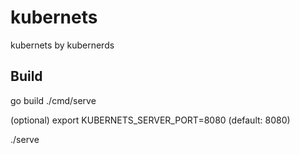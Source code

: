 # kubernets
kubernets by kubernerds

## Build
go build ./cmd/serve

(optional) export KUBERNETS_SERVER_PORT=8080 (default: 8080)

./serve
